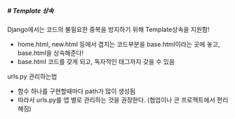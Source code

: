 ##### # Template 상속
Django에서는 코드의 불필요한 중복을 방지하기 위해 Template상속을 지원함!
<br>
* home.html, new.html 등에서 겹치는 코드부분을 base.html이라는 곳에 놓고, base.html을 상속해준다!
* base.html 코드를 갖게 되고, 독자적인 태그까지 갖을 수 있음



urls.py 관리하는법
<br>
* 함수 하나를 구현할때마다 path가 많이 생성됨
* 따라서 urls.py를 앱 별로 관리하는 것을 권장한다. (협업이나 큰 프로젝트에서 편리해짐)

